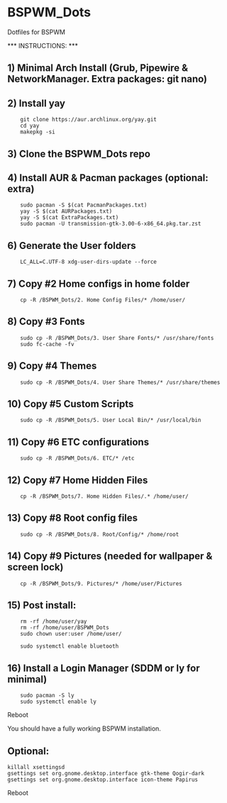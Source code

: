 # BSPWM_Dots
Dotfiles for BSPWM

*** INSTRUCTIONS: ***

## 1)  Minimal Arch Install (Grub, Pipewire & NetworkManager. Extra packages: git nano)

## 2)  Install yay
        git clone https://aur.archlinux.org/yay.git
        cd yay
        makepkg -si

## 3)  Clone the BSPWM_Dots repo

## 4)  Install AUR & Pacman packages (optional: extra)
        sudo pacman -S $(cat PacmanPackages.txt)
        yay -S $(cat AURPackages.txt)
        yay -S $(cat ExtraPackages.txt)
        sudo pacman -U transmission-gtk-3.00-6-x86_64.pkg.tar.zst

## 6)  Generate the User folders
        LC_ALL=C.UTF-8 xdg-user-dirs-update --force

## 7)  Copy #2 Home configs in home folder
        cp -R /BSPWM_Dots/2. Home Config Files/* /home/user/

## 8)  Copy #3 Fonts
        sudo cp -R /BSPWM_Dots/3. User Share Fonts/* /usr/share/fonts
        sudo fc-cache -fv

## 9)  Copy #4 Themes
        sudo cp -R /BSPWM_Dots/4. User Share Themes/* /usr/share/themes

## 10)  Copy #5 Custom Scripts
        sudo cp -R /BSPWM_Dots/5. User Local Bin/* /usr/local/bin

## 11) Copy #6 ETC configurations
        sudo cp -R /BSPWM_Dots/6. ETC/* /etc

## 12) Copy #7 Home Hidden Files
        cp -R /BSPWM_Dots/7. Home Hidden Files/.* /home/user/

## 13) Copy #8 Root config files
        sudo cp -R /BSPWM_Dots/8. Root/Config/* /home/root

## 14) Copy #9 Pictures (needed for wallpaper & screen lock)
        cp -R /BSPWM_Dots/9. Pictures/* /home/user/Pictures

## 15) Post install:
        rm -rf /home/user/yay
        rm -rf /home/user/BSPWM_Dots
        sudo chown user:user /home/user/

        sudo systemctl enable bluetooth

## 16) Install a Login Manager (SDDM or ly for minimal)
        sudo pacman -S ly
        sudo systemctl enable ly

Reboot

You should have a fully working BSPWM installation.

## Optional:
    killall xsettingsd
    gsettings set org.gnome.desktop.interface gtk-theme Qogir-dark
    gsettings set org.gnome.desktop.interface icon-theme Papirus

Reboot
